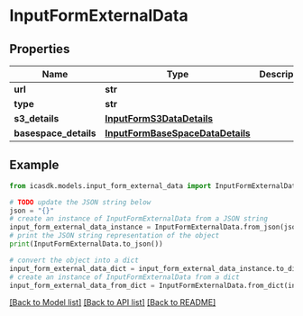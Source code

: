 # InputFormExternalData


## Properties

Name | Type | Description | Notes
------------ | ------------- | ------------- | -------------
**url** | **str** |  | 
**type** | **str** |  | 
**s3_details** | [**InputFormS3DataDetails**](InputFormS3DataDetails.md) |  | [optional] 
**basespace_details** | [**InputFormBaseSpaceDataDetails**](InputFormBaseSpaceDataDetails.md) |  | [optional] 

## Example

```python
from icasdk.models.input_form_external_data import InputFormExternalData

# TODO update the JSON string below
json = "{}"
# create an instance of InputFormExternalData from a JSON string
input_form_external_data_instance = InputFormExternalData.from_json(json)
# print the JSON string representation of the object
print(InputFormExternalData.to_json())

# convert the object into a dict
input_form_external_data_dict = input_form_external_data_instance.to_dict()
# create an instance of InputFormExternalData from a dict
input_form_external_data_from_dict = InputFormExternalData.from_dict(input_form_external_data_dict)
```
[[Back to Model list]](../README.md#documentation-for-models) [[Back to API list]](../README.md#documentation-for-api-endpoints) [[Back to README]](../README.md)


